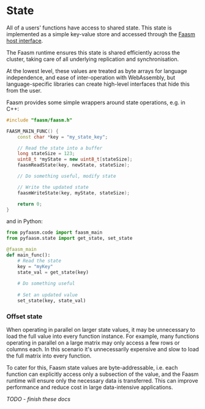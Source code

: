 # State

All of a users' functions have access to shared state. This state is implemented as 
a simple key-value store and accessed through the [Faasm host interface](host_interface.md).

The Faasm runtime ensures this state is shared efficiently across the cluster, taking 
care of all underlying replication and synchronisation.
 
At the lowest level, these values are treated as byte arrays for language independence, and
ease of inter-operation with WebAssembly, but language-specific libraries can create 
high-level interfaces that hide this from the user.

Faasm provides some simple wrappers around state operations, e.g. in C++:

```c++
#include "faasm/faasm.h"

FAASM_MAIN_FUNC() {
    const char *key = "my_state_key";

    // Read the state into a buffer
    long stateSize = 123;
    uint8_t *myState = new uint8_t[stateSize];
    faasmReadState(key, newState, stateSize);

    // Do something useful, modify state

    // Write the updated state
    faasmWriteState(key, myState, stateSize);

    return 0;
}
```

and in Python:

```python
from pyfaasm.code import faasm_main
from pyfaasm.state import get_state, set_state

@faasm_main
def main_func():
    # Read the state
    key = "myKey"    
    state_val = get_state(key)
    
    # Do something useful
    
    # Set an updated value
    set_state(key, state_val)    
```

### Offset state

When operating in parallel on larger state values, it may be unnecessary to load
the full value into every function instance. For example, many functions operating
in parallel on a large matrix may only access a few rows or columns each. In 
this scenario it's unnecessarily expensive and slow to load the full matrix into 
every function. 

To cater for this, Faasm state values are byte-addressable, i.e. each function can 
explicitly access only a subsection of the value, and the Faasm runtime will ensure 
only the necessary data is transferred. This can improve performance and reduce
cost in large data-intensive applications.

_TODO - finish these docs_
